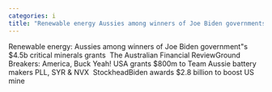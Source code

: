 ```yaml
---
categories: i
title: "Renewable energy Aussies among winners of Joe Biden governments 45b critical minerals grants  The Australian Financial Review"
---
```

Renewable energy: Aussies among winners of Joe Biden government"s $4.5b critical minerals grants&nbsp;&nbsp;The Australian Financial ReviewGround Breakers: America, Buck Yeah! USA grants $800m to Team Aussie battery makers PLL, SYR & NVX&nbsp;&nbsp;StockheadBiden awards $2.8 billion to boost US mine
